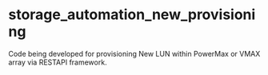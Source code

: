 # storage_automation_new_provisioning
Code being developed for provisioning New LUN within PowerMax or VMAX array via RESTAPI framework.
